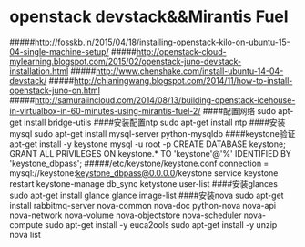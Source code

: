 # openstack devstack&&Mirantis Fuel
#####http://fosskb.in/2015/04/18/installing-openstack-kilo-on-ubuntu-15-04-single-machine-setup/
#####http://openstack-cloud-mylearning.blogspot.com/2015/02/openstack-juno-devstack-installation.html
#####http://www.chenshake.com/install-ubuntu-14-04-devstack/
#####http://chianingwang.blogspot.com/2014/11/how-to-install-openstack-juno-on.html
#####http://samuraiincloud.com/2014/08/13/building-openstack-icehouse-in-virtualbox-in-60-minutes-using-mirantis-fuel-2/
####配置网络
    sudo apt-get install bridge-utils
####安装配置ntp
    sudo apt-get install ntp
####安装mysql
    sudo apt-get install mysql-server python-mysqldb
####keystone验证
    apt-get install -y keystone
    mysql -u root -p
    CREATE DATABASE keystone;
    GRANT ALL PRIVILEGES ON keystone.* TO 'keystone'@'%' IDENTIFIED BY 'keystone_dbpass';
#####/etc/keystone/keystone.conf
    connection = mysql://keystone:keystone_dbpass@0.0.0.0/keystone
    service keystone restart
    keystone-manage db_sync
    ketystone user-list
####安装glances
    sudo apt-get install glance
    glance image-list
####安装nova
    sudo apt-get install rabbitmq-server nova-common nova-doc python-nova nova-api nova-network nova-volume nova-objectstore nova-scheduler nova-compute
    sudo apt-get install -y euca2ools
    sudo apt-get install -y unzip
    nova list


